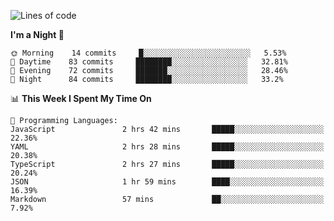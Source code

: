<!--START_SECTION:waka-->
![Lines of code](https://img.shields.io/badge/From%20Hello%20World%20I%27ve%20Written-504890%20lines%20of%20code-blue)

**I'm a Night 🦉** 

```text
🌞 Morning    14 commits     █░░░░░░░░░░░░░░░░░░░░░░░░   5.53% 
🌆 Daytime    83 commits     ████████░░░░░░░░░░░░░░░░░   32.81% 
🌃 Evening    72 commits     ███████░░░░░░░░░░░░░░░░░░   28.46% 
🌙 Night      84 commits     ████████░░░░░░░░░░░░░░░░░   33.2%

```


📊 **This Week I Spent My Time On** 

```text
💬 Programming Languages: 
JavaScript               2 hrs 42 mins       █████░░░░░░░░░░░░░░░░░░░░   22.36% 
YAML                     2 hrs 28 mins       █████░░░░░░░░░░░░░░░░░░░░   20.38% 
TypeScript               2 hrs 27 mins       █████░░░░░░░░░░░░░░░░░░░░   20.24% 
JSON                     1 hr 59 mins        ████░░░░░░░░░░░░░░░░░░░░░   16.39% 
Markdown                 57 mins             ██░░░░░░░░░░░░░░░░░░░░░░░   7.92%

```


<!--END_SECTION:waka-->

